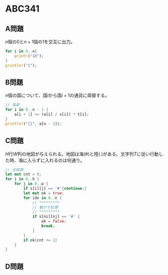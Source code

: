 # ABC341
<script type="text/x-mathjax-config">MathJax.Hub.Config({tex2jax:{inlineMath:[['\$','\$'],['\\(','\\)']],processEscapes:true},CommonHTML: {matchFontHeight:false}});</script>
<script type="text/javascript" async src="https://cdnjs.cloudflare.com/ajax/libs/mathjax/2.7.1/MathJax.js?config=TeX-MML-AM_CHTML"></script>
## A問題

$n$個の$0$と$n + 1$個の$1$を交互に出力。

```rust
for i in 0..n{
    print!("10");
}
println!("1");
```

## B問題

$n$個の国について、国$i$から国$i + 1$の通貨に両替する。

```rust
// 貪欲
for i in 0..n - 1 {
    a[i + 1] += (a[i] / s[i]) * t[i];
}
println!("{}", a[n - 1]);
```

## C問題

$H$行$W$列の地図が与えられる。地図は海(#)と陸(.)がある。文字列$T$に従い行動した時、海に入らずに入れるのは何通り。

```rust
// 全探索
let mut cnt = 0;
for i in 0..h {
    for j in 0..w {
        if s[i][j] == '#'{continue;}
        let mut ok = true;
        for idx in 0..n {
            // *********
            // 動かす処理
            // *********
            if s[ni][nj] == '#' {
                ok = false;
                break;
            }
        }
        if ok{cnt += 1}
    }
}
```

## D問題

